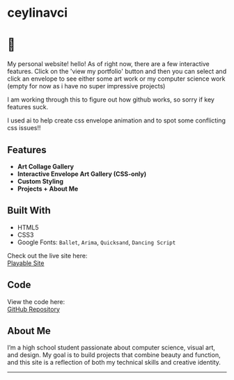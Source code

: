 # ceylinavci
# 🌿 

My personal website!
hello!
As of right now, there are a few interactive features. Click on the 'view my portfolio' button 
and then you can select and click an envelope to see either some art work or my computer science work
(empty for now as i have no super impressive projects) 

I am working through this to figure out how github works, so sorry if key features suck. 

I used ai to help create css envelope animation and to spot some conflicting css issues!!

##  Features

- **Art Collage Gallery**  
- **Interactive Envelope Art Gallery (CSS-only)** 
- **Custom Styling**  
- **Projects + About Me**  

## Built With

- HTML5  
- CSS3  
- Google Fonts: `Ballet`, `Arima`, `Quicksand`, `Dancing Script`


Check out the live site here:  
[Playable Site](https://luvceylin.github.io/ceylinavci/)

## Code

View the code here:  
[GitHub Repository](https://github.com/luvceylin/ceylinavci)

##  About Me

I’m a high school student passionate about computer science, visual art, and design. My goal is to build projects that combine beauty and function, and this site is a reflection of both my technical skills and creative identity.

---
